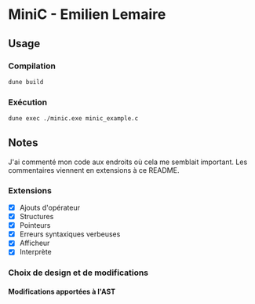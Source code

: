 # MiniC - Emilien Lemaire

## Usage

### Compilation

```bash
dune build
```

### Exécution

```bash
dune exec ./minic.exe minic_example.c
```

## Notes
J'ai commenté mon code aux endroits où cela me semblait important. Les commentaires viennent en
extensions à ce README.

### Extensions
 - [x] Ajouts d'opérateur
 - [x] Structures
 - [x] Pointeurs
 - [x] Erreurs syntaxiques verbeuses
 - [x] Afficheur
 - [X] Interprète
 
### Choix de design et de modifications
#### Modifications apportées à l'AST

